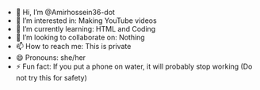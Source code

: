 - 👋 Hi, I’m @Amirhossein36-dot
- 👀 I’m interested in: Making YouTube videos 
- 🌱 I’m currently learning: HTML and Coding
- 💞️ I’m looking to collaborate on: Nothing
- 📫 How to reach me: This is private 
- 😄 Pronouns: she/her
- ⚡ Fun fact: If you put a phone on water, it will probably stop working (Do not try this for safety)

<!---
Amirhossein36-dot/Amirhossein36-dot is a ✨ special ✨ repository because its `README.md` (this file) appears on your GitHub profile.
You can click the Preview link to take a look at your changes.
--->
